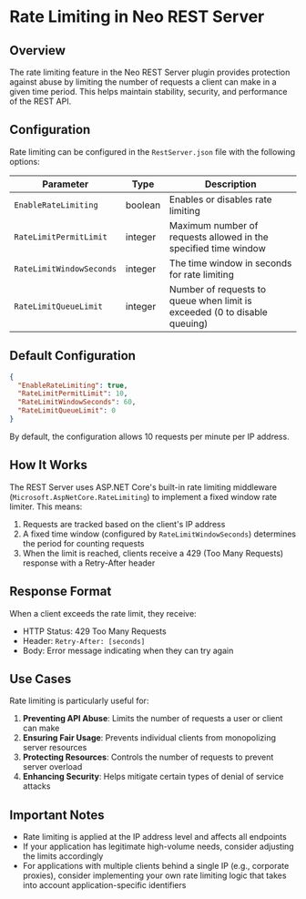 # Rate Limiting in Neo REST Server

## Overview

The rate limiting feature in the Neo REST Server plugin provides protection against abuse by limiting the number of requests a client can make in a given time period. This helps maintain stability, security, and performance of the REST API.

## Configuration

Rate limiting can be configured in the `RestServer.json` file with the following options:

| Parameter | Type | Description |
|-----------|------|-------------|
| `EnableRateLimiting` | boolean | Enables or disables rate limiting |
| `RateLimitPermitLimit` | integer | Maximum number of requests allowed in the specified time window |
| `RateLimitWindowSeconds` | integer | The time window in seconds for rate limiting |
| `RateLimitQueueLimit` | integer | Number of requests to queue when limit is exceeded (0 to disable queuing) |

## Default Configuration

```json
{
  "EnableRateLimiting": true,
  "RateLimitPermitLimit": 10,
  "RateLimitWindowSeconds": 60,
  "RateLimitQueueLimit": 0
}
```

By default, the configuration allows 10 requests per minute per IP address.

## How It Works

The REST Server uses ASP.NET Core's built-in rate limiting middleware (`Microsoft.AspNetCore.RateLimiting`) to implement a fixed window rate limiter. This means:

1. Requests are tracked based on the client's IP address
2. A fixed time window (configured by `RateLimitWindowSeconds`) determines the period for counting requests
3. When the limit is reached, clients receive a 429 (Too Many Requests) response with a Retry-After header

## Response Format

When a client exceeds the rate limit, they receive:

- HTTP Status: 429 Too Many Requests
- Header: `Retry-After: [seconds]`
- Body: Error message indicating when they can try again

## Use Cases

Rate limiting is particularly useful for:

1. **Preventing API Abuse**: Limits the number of requests a user or client can make
2. **Ensuring Fair Usage**: Prevents individual clients from monopolizing server resources
3. **Protecting Resources**: Controls the number of requests to prevent server overload
4. **Enhancing Security**: Helps mitigate certain types of denial of service attacks

## Important Notes

- Rate limiting is applied at the IP address level and affects all endpoints
- If your application has legitimate high-volume needs, consider adjusting the limits accordingly
- For applications with multiple clients behind a single IP (e.g., corporate proxies), consider implementing your own rate limiting logic that takes into account application-specific identifiers 